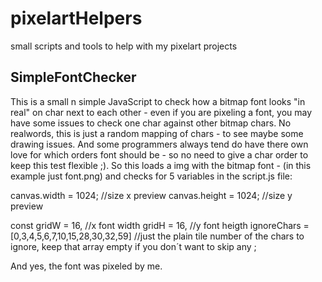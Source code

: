 # pixelartHelpers
small scripts and tools to help with my pixelart projects

## SimpleFontChecker
This is a small n simple JavaScript to check how a bitmap font looks "in real" on char next to each other - even if you are pixeling a font, you may have some issues to check one char against other bitmap chars.
No realwords, this is just a random mapping of chars - to see maybe some drawing issues. And some programmers always tend do have there own love for which orders font should be - so no need to give a char order to keep this test flexible ;).
So this loads a img with the bitmap font - (in this example just font.png) and checks for 5 variables in the script.js file:

  canvas.width = 1024; //size x preview
  canvas.height = 1024; //size y preview

  const gridW = 16, //x font width
        gridH = 16, //y font heigth
        ignoreChars = [0,3,4,5,6,7,10,15,28,30,32,59] //just the plain tile number of the chars to ignore, keep that array empty if you don´t want to skip any
        ;

And yes, the font was pixeled by me. 
